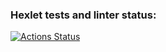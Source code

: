 ### Hexlet tests and linter status:
[![Actions Status](https://github.com/AlexTtkn/java-project-99/actions/workflows/hexlet-check.yml/badge.svg)](https://github.com/AlexTtkn/java-project-99/actions)